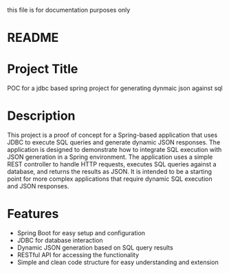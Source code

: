 this file is for documentation purposes only
# README
# Project Title 
POC for a jdbc based spring project for generating dynmaic json against sql
# Description
This project is a proof of concept for a Spring-based application that uses JDBC to execute SQL queries and generate dynamic JSON responses. The application is designed to demonstrate how to integrate SQL execution with JSON generation in a Spring environment.
The application uses a simple REST controller to handle HTTP requests, executes SQL queries against a database, and returns the results as JSON. It is intended to be a starting point for more complex applications that require dynamic SQL execution and JSON responses.
# Features
- Spring Boot for easy setup and configuration
- JDBC for database interaction
- Dynamic JSON generation based on SQL query results
- RESTful API for accessing the functionality
- Simple and clean code structure for easy understanding and extension

